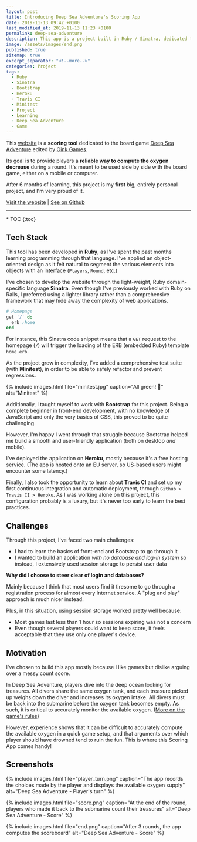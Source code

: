 ```yaml
---
layout: post
title: Introducing Deep Sea Adventure's Scoring App
date: 2019-11-13 09:42 +0100
last_modified_at: 2019-11-13 11:23 +0100
permalink: deep-sea-adventure
description: This app is a project built in Ruby / Sinatra, dedicated to be an assistant to the board game Deep Sea Adventure
image: /assets/images/end.png
published: true
sitemap: true
excerpt_separator: "<!--more-->"
categories: Project
tags: 
  - Ruby
  - Sinatra
  - Bootstrap
  - Heroku
  - Travis CI
  - Minitest
  - Project
  - Learning
  - Deep Sea Adventure
  - Game
---
```


This [website](https://deep-sea-adventure.herokuapp.com/) is a **scoring tool**
dedicated to the board game
[Deep Sea Adventure](https://oinkgms.com/en/deep-sea-adventure) edited by
[Oink Games](https://oinkgms.com/en/).

Its goal is to provide players a **reliable way to compute the oxygen decrease**
during a round. It's meant to be used side by side with the board game,
either on a mobile or computer.

After 6 months of learning, this project is my **first** big, entirely personal
project, and I'm very proud of it.

[Visit the website](https://deep-sea-adventure.herokuapp.com/) | [See on Github](https://github.com/jsiny/deep_sea_adventure)

<!--more--> 

<hr>
* TOC
{:toc}

## Tech Stack

This tool has been developed in **Ruby**, as I've spent the past months
learning programming through that language. I've applied an object-oriented
design as it felt natural to segment the various elements into objects with
an interface (`Players`, `Round`, etc.)

I've chosen to develop the website through the light-weight, Ruby 
domain-specific language **Sinatra**. Even though I've previously worked with
Ruby on Rails, I preferred using a lighter library rather than a comprehensive
framework that may hide away the complexity of web applications.

```ruby
# Homepage
get '/' do
  erb :home
end
```

For instance, this Sinatra code snippet means that a `GET` request to the
homepage (`/`) will trigger the loading of the ERB (embedded Ruby) template
`home.erb`.

As the project grew in complexity, I've added a comprehensive test suite (with
**Minitest**), in order to be able to safely refactor and prevent regressions.

{% include images.html file="minitest.jpg" 
  caption="All green! 💚" 
  alt="Minitest" %}

Additionally, I taught myself to work with **Bootstrap** for this project.
Being a complete beginner in front-end development, with no knowledge of
JavaScript and only the very basics of CSS, this proved to be quite
challenging.

However, I'm happy I went through that struggle because Bootstrap helped me
build a smooth and user-friendly application (both on desktop *and* mobile).

I've deployed the application on **Heroku**, mostly because it's a 
free hosting service. (The app is hosted onto an EU server, so US-based
users might encounter some latency.)

Finally, I also took the opportunity to learn about **Travis CI** and set up
my first continuous integration and automatic deployment, through
`Github > Travis CI > Heroku`. As I was working alone on this project,
this configuration probably is a luxury, but it's never too early to learn
the best practices.

## Challenges

Through this project, I've faced two main challenges:
* I had to learn the basics of front-end and Bootstrap to go through it
* I wanted to build an application *with no database and log-in system* so
instead, I extensively used session storage to persist user data

**Why did I choose to steer clear of login and databases?**

Mainly because I think that most users find it tiresome to go through a
registration process for almost every Internet service. A "plug and play"
approach is much nicer instead.

Plus, in this situation, using session storage worked pretty well because:
* Most games last less than 1 hour so sessions expiring was not a concern
* Even though several players could want to keep score, it feels acceptable
that they use only one player's device.

## Motivation

I've chosen to build this app mostly because I like games but dislike
arguing over a messy count score.

In Deep Sea Adventure, players dive into the deep ocean looking for treasures.
All divers share the same oxygen tank, and each treasure picked up weighs down
the diver and increases its oxygen intake. All divers must be back into the
submarine before the oxygen tank becomes empty. As such, it is critical to
accurately monitor the available oxygen. ([More on the game's rules](https://oinkgms.com/en/deep-sea-adventure))

However, experience shows that it can be difficult to accurately compute the
available oxygen in a quick game setup, and that arguments over which player
should have drowned tend to ruin the fun. This is where this Scoring App comes
handy!

## Screenshots

{% include images.html file="player_turn.png" 
  caption="The app records the choices made by the player and displays the available oxygen supply" 
  alt="Deep Sea Adventure - Player's turn" %}

{% include images.html file="score.png" 
  caption="At the end of the round, players who made it back to the submarine count their treasures" 
  alt="Deep Sea Adventure - Score" %}

{% include images.html file="end.png" 
  caption="After 3 rounds, the app computes the scoreboard" 
  alt="Deep Sea Adventure - Score" %}